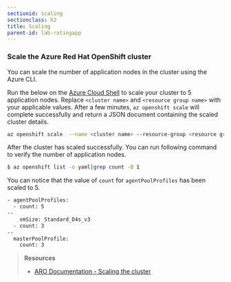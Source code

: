 ```yaml
---
sectionid: scaling
sectionclass: h2
title: Scaling
parent-id: lab-ratingapp
---
```


### Scale the Azure Red Hat OpenShift cluster

You can scale the number of application nodes in the cluster using the Azure CLI.

Run the below on the [Azure Cloud Shell](https://shell.azure.com) to scale your cluster to 5 application nodes. Replace `<cluster name>` and `<resource group name>` with your applicable values. After a few minutes, `az openshift scale` will complete successfully and return a JSON document containing the scaled cluster details.

```sh
az openshift scale  --name <cluster name> --resource-group <resource group name> --compute-count 5
```

After the cluster has scaled successfully. You can run following command to verify the number of application nodes.

```sh
$ az openshift list -o yaml|grep count -B 1
```
You can notice that the value of `count` for `agentPoolProfiles` has been scaled to 5.
```sh
- agentPoolProfiles:
  - count: 5
--
    vmSize: Standard_D4s_v3
  - count: 3
--
  masterPoolProfile:
    count: 3
```

> **Resources**
> * [ARO Documentation - Scaling the cluster](https://docs.microsoft.com/en-us/azure/openshift/tutorial-scale-cluster)
